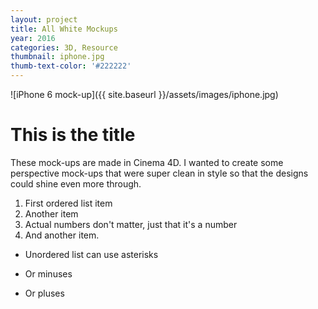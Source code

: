 ```yaml
---
layout: project
title: All White Mockups
year: 2016
categories: 3D, Resource
thumbnail: iphone.jpg
thumb-text-color: '#222222'
---
```


![iPhone 6 mock-up]({{ site.baseurl }}/assets/images/iphone.jpg)

# This is the title

These mock-ups are made in Cinema 4D. I wanted to create some perspective mock-ups that were super clean in style so that the designs could shine even more through.

1. First ordered list item
2. Another item
1. Actual numbers don't matter, just that it's a number
4. And another item.

* Unordered list can use asterisks
- Or minuses
+ Or pluses
